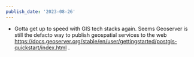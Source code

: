 ```yaml
---
publish_date: '2023-08-26'
---
```

- Gotta get up to speed with GIS tech stacks again. Seems Geoserver is still the defacto way to publish geospatial services to the web https://docs.geoserver.org/stable/en/user/gettingstarted/postgis-quickstart/index.html .
